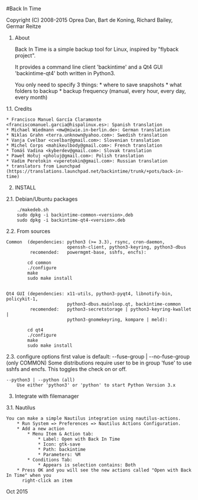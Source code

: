 #Back In Time

Copyright (C) 2008-2015 Oprea Dan, Bart de Koning, Richard Bailey, Germar Reitze

1. About

    Back In Time is a simple backup tool for Linux, inspired by "flyback project".

    It provides a command line client 'backintime' and a Qt4 GUI 'backintime-qt4'
    both written in Python3.

    You only need to specify 3 things:
        * where to save snapshots
        * what folders to backup
        * backup frequency (manual, every hour, every day, every month)

1.1. Credits

    * Francisco Manuel García Claramonte <franciscomanuel.garcia@hispalinux.es>: Spanish translation
    * Michael Wiedmann <mw@miwie.in-berlin.de>: German translation
    * Niklas Grahn <terra.unknown@yahoo.com>: Swedish translation
    * Vanja Cvelbar <cvelbar@gmail.com>: Slovenian translation
    * Michel Corps <mahikeulbody@gmail.com>: French translation
    * Tomáš Vadina <kyberdev@gmail.com>: Slovak translation
    * Paweł Hołuj <pholuj@gmail.com>: Polish translation
    * Vadim Peretokin <vperetokin@gmail.com>: Russian translation
    * translators from Launchpad (https://translations.launchpad.net/backintime/trunk/+pots/back-in-time)

2. INSTALL

2.1. Debian/Ubuntu packages

        ./makedeb.sh
        sudo dpkg -i backintime-common-<version>.deb
        sudo dpkg -i backintime-qt4-<version>.deb

2.2. From sources

    Common  (dependencies: python3 (>= 3.3), rsync, cron-daemon,
                           openssh-client, python3-keyring, python3-dbus
             recomended:   powermgmt-base, sshfs, encfs):

            cd common
            ./configure
            make
            sudo make install


    Qt4 GUI (dependencies: x11-utils, python3-pyqt4, libnotify-bin, policykit-1,
                           python3-dbus.mainloop.qt, backintime-common
             recomended:   python3-secretstorage | python3-keyring-kwallet |
                           python3-gnomekeyring, kompare | meld):

            cd qt4
            ./configure
            make
            sudo make install


2.3. configure options
    first value is default:
    --fuse-group | --no-fuse-group (only COMMON)
        Some distributions require user to be in group 'fuse' to use
        sshfs and encfs. This toggles the check on or off.

    --python3 | --python (all)
        Use either 'python3' or 'python' to start Python Version 3.x


3. Integrate with filemanager

3.1. Nautilus

    You can make a simple Nautilus integration using nautilus-actions.
        * Run System => Preferences => Nautilus Actions Configuration.
        * Add a new action
            * Menu Item & Action tab:
                * Label: Open with Back In Time
                * Icon: gtk-save
                * Path: backintime
                * Parameters: %M
            * Conditions Tab:
                * Appears is selection contains: Both
        * Press OK and you will see the new actions called "Open with Back In Time" when you 
          right-click an item

Oct 2015

